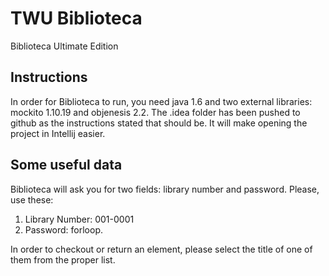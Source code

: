 # TWU Biblioteca
Biblioteca Ultimate Edition


## Instructions

In order for Biblioteca to run, you need java 1.6 and two external libraries: mockito 1.10.19 and objenesis 2.2. 
The .idea folder has been pushed to github as the instructions stated that should be. It will make opening the 
project in Intellij easier.

## Some useful data

Biblioteca will ask you for two fields: library number and password. Please, use these:
1. Library Number: 001-0001
2. Password: forloop.

In order to checkout or return an element, please select the title of one of them from the proper list. 

